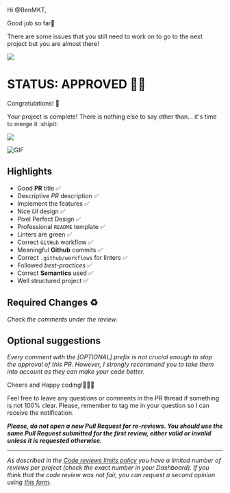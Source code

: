 Hi @BenMKT, 

Good job so far👏

There are some issues that you still need to work on to go to the next project but you are almost there!

![](https://media.giphy.com/media/v1.Y2lkPTc5MGI3NjExMjBkMDI3OWJlYzRhNWVlNmIyZmE5NjU5NzFlZTA0NDVjZWFhMmQ2NSZlcD12MV9pbnRlcm5hbF9naWZzX2dpZklkJmN0PWc/UdaSUYClr92cjWpeVx/giphy.gif)

# STATUS: APPROVED 💪👏

Congratulations! 🎉

Your project is complete! There is nothing else to say other than... it's time to merge it :shipit:

<img src="https://media2.giphy.com/media/LlYjGi9rErbLjyaMNr/giphy.gif"/>

![GIF](https://www.funimada.com/assets/images/cards/big/congrats-7.gif)

## Highlights
- Good **PR** title ✅ 
- Descriptive *PR* description ✅ 
- Implement the features ✅ 
- Nice *UI* design ✅ 
- Pixel Perfect Design ✅ 
- Professional `README` template ✅ 
- Linters are green ✅ 
- Correct `GitHub` workflow ✅ 
- Meaningful **Github** commits ✅ 
- Correct `.github/workflows` for linters ✅ 
- Followed *best-practices* ✅ 
- Correct **Semantics** used ✅ 
- Well structured project ✅ 

## Required Changes ♻️
_Check the comments under the review._

## Optional suggestions
_Every comment with the [OPTIONAL] prefix is not crucial enough to stop the approval of this PR. However, I strongly recommend you to take them into account as they can make your code better._

Cheers and Happy coding!👏👏👏

Feel free to leave any questions or comments in the PR thread if something is not 100% clear.
Please, remember to tag me in your question so I can receive the notification.

**_Please, do not open a new Pull Request for re-reviews. You should use the same Pull Request submitted for the first review, either valid or invalid unless it is requested otherwise._**

------
_As described in the [Code reviews limits policy](https://microverse.zendesk.com/hc/en-us/articles/1500004088561) you have a limited number of reviews per project (check the exact number in your Dashboard). If you think that the code review was not fair, you can request a second opinion using [this form](https://airtable.com/shrQAqnBwek5a0O0s)._
